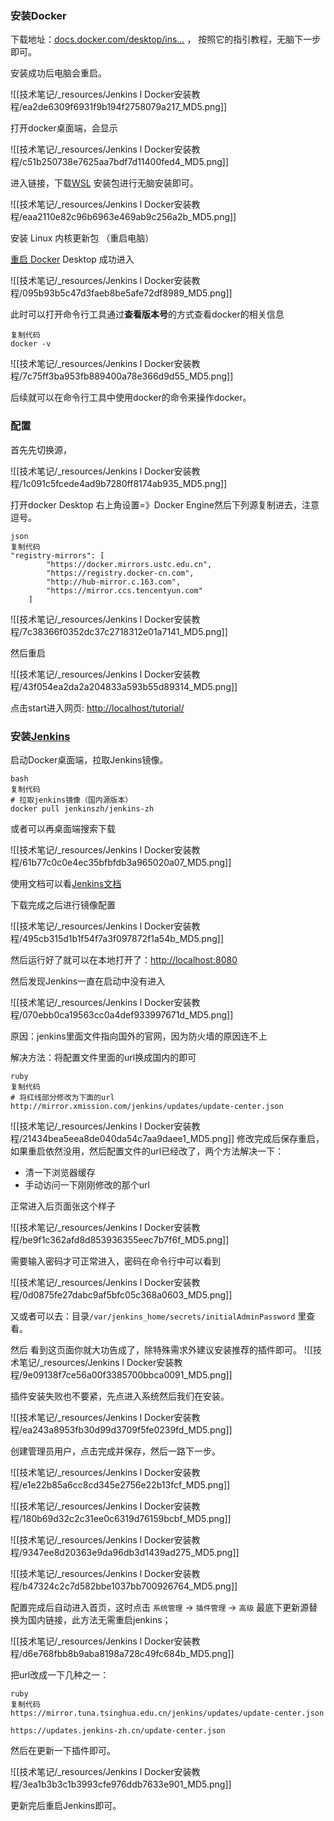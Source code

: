 ### 安装Docker

下载地址：[docs.docker.com/desktop/ins…](https://link.juejin.cn/?target=https%3A%2F%2Fdocs.docker.com%2Fdesktop%2Finstall%2Fwindows-install%2F "https://docs.docker.com/desktop/install/windows-install/") ， 按照它的指引教程，无脑下一步即可。

安装成功后电脑会重启。

![[技术笔记/_resources/Jenkins l Docker安装教程/ea2de6309f6931f9b194f2758079a217_MD5.png]]

打开docker桌面端，会显示

![[技术笔记/_resources/Jenkins l Docker安装教程/c51b250738e7625aa7bdf7d11400fed4_MD5.png]]

进入链接，下载[WSL](https://so.csdn.net/so/search?q=WSL&spm=1001.2101.3001.7020) 安装包进行无脑安装即可。

![[技术笔记/_resources/Jenkins l Docker安装教程/eaa2110e82c96b6963e469ab9c256a2b_MD5.png]]

安装 Linux 内核更新包 （重启电脑）

[重启 Docker](https://so.csdn.net/so/search?q=%E9%87%8D%E5%90%AF%20Docker&spm=1001.2101.3001.7020) Desktop 成功进入

![[技术笔记/_resources/Jenkins l Docker安装教程/095b93b5c47d3faeb8be5afe72df8989_MD5.png]]

此时可以打开命令行工具通过**查看版本号**的方式查看docker的相关信息

```
复制代码
docker -v
```

![[技术笔记/_resources/Jenkins l Docker安装教程/7c75ff3ba953fb889400a78e366d9d55_MD5.png]]

后续就可以在命令行工具中使用docker的命令来操作docker。

### 配置

首先先切换源，

![[技术笔记/_resources/Jenkins l Docker安装教程/1c091c5fcede4ad9b7280ff8174ab935_MD5.png]]

打开docker Desktop 右上角设置=》Docker Engine然后下列源复制进去，注意逗号。

```
json
复制代码
"registry-mirrors": [
        "https://docker.mirrors.ustc.edu.cn",
        "https://registry.docker-cn.com",
        "http://hub-mirror.c.163.com",
        "https://mirror.ccs.tencentyun.com"
    ]
```

![[技术笔记/_resources/Jenkins l Docker安装教程/7c38366f0352dc37c2718312e01a7141_MD5.png]]

然后重启

![[技术笔记/_resources/Jenkins l Docker安装教程/43f054ea2da2a204833a593b55d89314_MD5.png]]

点击start进入网页: [http://localhost/tutorial/](https://link.juejin.cn/?target=http%3A%2F%2Flocalhost%2Ftutorial%2F "http://localhost/tutorial/")

### 安装[Jenkins](https://so.csdn.net/so/search?q=Jenkins&spm=1001.2101.3001.7020)

启动Docker桌面端，拉取Jenkins镜像。

```
bash
复制代码
# 拉取jenkins镜像（国内源版本） 
docker pull jenkinszh/jenkins-zh
```

或者可以再桌面端搜索下载

![[技术笔记/_resources/Jenkins l Docker安装教程/61b77c0c0e4ec35bfbfdb3a965020a07_MD5.png]]

使用文档可以看[Jenkins文档](https://link.juejin.cn/?target=https%3A%2F%2Fhub.docker.com%2Fr%2Fjenkinszh%2Fjenkins-zh "https://hub.docker.com/r/jenkinszh/jenkins-zh")

下载完成之后进行镜像配置

![[技术笔记/_resources/Jenkins l Docker安装教程/495cb315d1b1f54f7a3f097872f1a54b_MD5.png]]

然后运行好了就可以在本地打开了：[http://localhost:8080](https://link.juejin.cn/?target=http%3A%2F%2Flocalhost%3A8080 "http://localhost:8080")

然后发现Jenkins一直在启动中没有进入

![[技术笔记/_resources/Jenkins l Docker安装教程/070ebb0ca19563cc0a4def933997671d_MD5.png]]

原因：jenkins里面文件指向国外的官网，因为防火墙的原因连不上

解决方法：将配置文件里面的url换成国内的即可

```
ruby
复制代码
# 将红线部分修改为下面的url
http://mirror.xmission.com/jenkins/updates/update-center.json
```

![[技术笔记/_resources/Jenkins l Docker安装教程/21434bea5eea8de040da54c7aa9daee1_MD5.png]] 修改完成后保存重启，如果重启依然没用，然后配置文件的url已经改了，两个方法解决一下：

- 清一下浏览器缓存
- 手动访问一下刚刚修改的那个url

正常进入后页面张这个样子

![[技术笔记/_resources/Jenkins l Docker安装教程/be9f1c362afd8d853936355eec7b7f6f_MD5.png]]

需要输入密码才可正常进入，密码在命令行中可以看到

![[技术笔记/_resources/Jenkins l Docker安装教程/0d0875fe27dabc9af5bfc05c368a0603_MD5.png]]

又或者可以去：目录`/var/jenkins_home/secrets/initialAdminPassword` 里查看。

然后 看到这页面你就大功告成了，除特殊需求外建议安装推荐的插件即可。 ![[技术笔记/_resources/Jenkins l Docker安装教程/9e09138f7ce56a00f3385700bbca0091_MD5.png]]

插件安装失败也不要紧，先点进入系统然后我们在安装。

![[技术笔记/_resources/Jenkins l Docker安装教程/ea243a8953fb30d99d3709f5fe0239fd_MD5.png]]

创建管理员用户，点击完成并保存，然后一路下一步。

![[技术笔记/_resources/Jenkins l Docker安装教程/e1e22b85a6cc8cd345e2756e22b13fcf_MD5.png]]

![[技术笔记/_resources/Jenkins l Docker安装教程/180b69d32c2c31ee0c6319d76159bcbf_MD5.png]]

![[技术笔记/_resources/Jenkins l Docker安装教程/9347ee8d20363e9da96db3d1439ad275_MD5.png]]

![[技术笔记/_resources/Jenkins l Docker安装教程/b47324c2c7d582bbe1037bb700926764_MD5.png]]

配置完成后自动进入首页，这时点击 `系统管理` -> `插件管理` -> `高级` 最底下更新源替换为国内链接，此方法无需重启jenkins；

![[技术笔记/_resources/Jenkins l Docker安装教程/d6e768fbb8b9aba8198a728c49fc684b_MD5.png]]

把url改成一下几种之一：

```
ruby
复制代码
https://mirror.tuna.tsinghua.edu.cn/jenkins/updates/update-center.json

https://updates.jenkins-zh.cn/update-center.json
```

然后在更新一下插件即可。

![[技术笔记/_resources/Jenkins l Docker安装教程/3ea1b3b3c1b3993cfe976ddb7633e901_MD5.png]]

更新完后重启Jenkins即可。